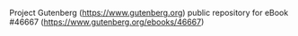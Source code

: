 Project Gutenberg (https://www.gutenberg.org) public repository for eBook #46667 (https://www.gutenberg.org/ebooks/46667)
